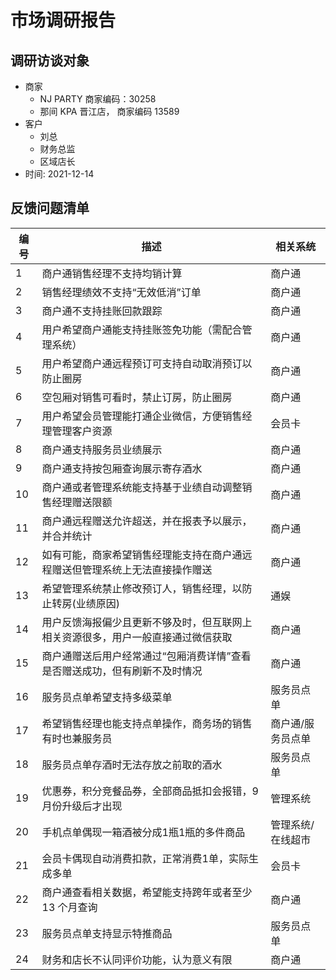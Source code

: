 # 市场调研报告

## 调研访谈对象

- 商家
  - NJ PARTY 商家编码：30258
  - 那间 KPA 晋江店， 商家编码 13589
- 客户
  - 刘总
  - 财务总监
  - 区域店长
- 时间: 2021-12-14

## 反馈问题清单

| 编号 | 描述 | 相关系统|
| ---- | ---- | -------- |
| 1 | 商户通销售经理不支持均销计算 | 商户通 |
| 2 | 销售经理绩效不支持“无效低消”订单 | 商户通 |
| 3 | 商户通不支持挂账回款跟踪 | 商户通 |
| 4 | 用户希望商户通能支持挂账签免功能（需配合管理系统） | 商户通 |
| 5 | 用户希望商户通远程预订可支持自动取消预订以防止圈房 | 商户通 |
| 6 | 空包厢对销售可看时，禁止订房，防止圈房 | 商户通 |
| 7 | 用户希望会员管理能打通企业微信，方便销售经理管理客户资源 | 会员卡 |
| 8 | 商户通支持服务员业绩展示 | 商户通 |
| 9 | 商户通支持按包厢查询展示寄存酒水 | 商户通 |
| 10 | 商户通或者管理系统能支持基于业绩自动调整销售经理赠送限额 | 商户通 |
| 11 | 商户通远程赠送允许超送，并在报表予以展示，并合并统计 | 商户通 |
| 12 | 如有可能，商家希望销售经理能支持在商户通远程赠送但管理系统上无法直接操作赠送 | 商户通 |
| 13 | 希望管理系统禁止修改预订人，销售经理，以防止转房(业绩原因) | 通娱 |
| 14 | 用户反馈海报偏少且更新不够及时，但互联网上相关资源很多，用户一般直接通过微信获取 | 商户通 |
| 15 | 商户通赠送后用户经常通过“包厢消费详情”查看是否赠送成功，但有刷新不及时情况 | 商户通 |
| 16 | 服务员点单希望支持多级菜单 | 服务员点单 |
| 17 | 希望销售经理也能支持点单操作，商务场的销售有时也兼服务员 | 商户通/服务员点单 |
| 18 | 服务员点单存酒时无法存放之前取的酒水 | 服务员点单 |
| 19 | 优惠券，积分竞餐品券，全部商品抵扣会报错，9月份升级后才出现 | 管理系统 |
| 20 | 手机点单偶现一箱酒被分成1瓶1瓶的多件商品 | 管理系统/在线超市 |
| 21 | 会员卡偶现自动消费扣款，正常消费1单，实际生成多单  | 会员卡 |
| 22 | 商户通查看相关数据，希望能支持跨年或者至少 13 个月查询 | 商户通 |
| 23 | 服务员点单支持显示特推商品 | 服务员点单 |
| 24 | 财务和店长不认同评价功能，认为意义有限| 商户通 |

